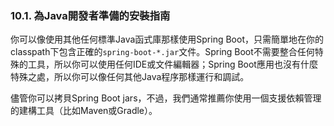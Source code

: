 ### 10.1. 為Java開發者準備的安裝指南

你可以像使用其他任何標準Java函式庫那樣使用Spring Boot，只需簡單地在你的classpath下包含正確的`spring-boot-*.jar`文件。Spring Boot不需要整合任何特殊的工具，所以你可以使用任何IDE或文件編輯器；Spring Boot應用也沒有什麼特殊之處，所以你可以像任何其他Java程序那樣運行和調試。

儘管你可以拷貝Spring Boot jars，不過，我們通常推薦你使用一個支援依賴管理的建構工具（比如Maven或Gradle）。
